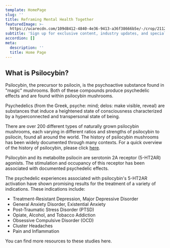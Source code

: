 ```yaml
---
template: HomePage
slug: ''
title: Reframing Mental Health Together
featuredImage: >-
  https://ucarecdn.com/109d8412-4840-4e36-9413-a36f38666b5e/-/crop/2112x1301/0,83/-/preview/
subtitle: 'Sign up for exclusive content, industry updates, and special offers.'
accordion: []
meta:
  description: ''
  title: Home Page
---
```


## What is Psilocybin?

Psilocybin, the precursor to psilocin, is the psychoactive substance found in "magic" mushrooms. Both of these compounds produce psychedelic effects and are found within psilocybin mushrooms.

Psychedelics (from the Greek, psyche: mind; delos: make visible, reveal) are substances that induce a heightened state of consciousness characterized by a hyperconnected and transpersonal state of being.

There are over 200 different types of naturally grown psilocybin mushrooms, each varying in different ratios and strengths of psilocybin to psilocin, found all around the world. The history of psilocybin mushrooms has been widely documented through many contexts. For a quick overview of the history of psilocybin, please click [here](https://www.psilohealth.co/posts/history-of-psilocybin/).

Psilocybin and its metabolite psilocin are serotonin 2A receptor (5-HT2AR) agonists. The stimulation and occupancy of this receptor has been associated with documented psychedelic effects.

The psychedelic experiences associated with psilocybin's 5-HT2AR activation have shown promising results for the treatment of a variety of indications. These indications include:

- Treatment-Resistant Depression, Major Depressive Disorder
- General Anxiety Disorder, Existential Anxiety
- Post-Traumatic Stress Disorder (PTSD)
- Opiate, Alcohol, and Tobacco Addiction
- Obsessive Compulsive Disorder (OCD)
- Cluster Headaches
- Pain and Inflammation

You can find more resources to these studies here.
